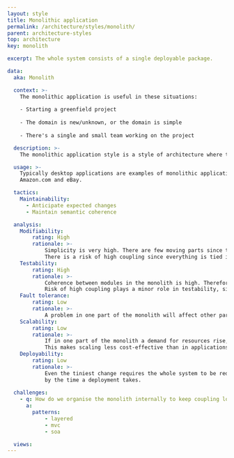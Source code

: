 ```yaml
---
layout: style
title: Monolithic application
permalink: /architecture/styles/monolith/
parent: architecture-styles
top: architecture
key: monolith

excerpt: The whole system consists of a single deployable package.

data:
  aka: Monolith

  context: >-
    The monolithic application is useful in these situations:
    
    - Starting a greenfield project
    
    - The domain is new/unknown, or the domain is simple
    
    - There's a single and small team working on the project

  description: >-
    The monolithic application style is a style of architecture where the whole system is packaged as a single deployable unit.

  usage: >-
    Typically desktop applications are examples of monolithic applications. Many successful systems once started as monolithic applications, such as Netflix,
    Amazon.com and eBay. 

  tactics:
    Maintainability:
      - Anticipate expected changes
      - Maintain semantic coherence

  analysis:
    Modifiability:
        rating: High
        rationale: >-
            Simplicity is very high. There are few moving parts since the monolith packages everything together.
            There is a risk of high coupling since everything is tied in a single package.
    Testability:
        rating: High
        rationale: >-
            Coherence between modules in the monolith is high. Therefore, it is easy to verify its correctness.
            Risk of high coupling plays a minor role in testability, since end-to-end testing is still an option.    
    Fault tolerance:
        rating: Low
        rationale: >-
            A problem in one part of the monolith will affect other parts and that's making fault tolerance low.
    Scalability:
        rating: Low
        rationale: >-
            If in one part of the monolith a demand for resources rise, the increased resource capacity will be spread evenly across all parts.
            This makes scaling less cost-effective than in applications with a distributed nature.
    Deployability:
        rating: Low
        rationale: >-
            Even the tiniest change requires the whole system to be redeployed. This reduces the ability of increasing deployment frequency as it is constrained 
            by the time a deployment takes.
          
  challenges:
    - q: How do we organise the monolith internally to keep coupling low?
      a:
        patterns:
            - layered
            - mvc
            - soa

  views:
---
```


